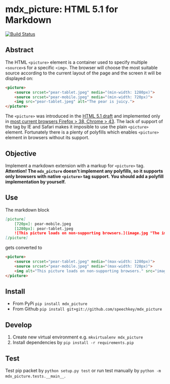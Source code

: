 mdx_picture: HTML 5.1 <picture> for Markdown
============================================

[![Build Status](https://travis-ci.org/speechkey/mdx_picture.svg)](https://travis-ci.org/speechkey/mdx_picture)

## Abstract

The HTML `<picture>` element is a container used to specify multiple `<source>`s for a specific `<img>`. The browser will choose the most suitable source according to the current layout of the page and the screen it will be displayed on:

```html
<picture>
	<source srcset="pear-tablet.jpeg" media="(min-width: 1280px)">
	<source srcset="pear-mobile.jpeg" media="(min-width: 720px)">
	<img src="pear-tablet.jpeg" alt="The pear is juicy.">
</picture>
```

The `<picture>` was introduced in the [HTML 5.1 draft](http://www.w3.org/html/wg/drafts/html/master/semantics.html#the-picture-element) and implemented only in [most current browsers Firefox > 38, Chrome > 43](http://caniuse.com/#feat=picture). The lack of support of the tag by IE and Safari makes it imposible to use the plain `<picture>` element. Fortunately there is a plenty of polyfills which enables `<picture>` element in browsers without its support.

## Objective

Implement a markdown extension with a markup for `<picture>` tag. **Attention! The `mdx_picture` doesn't implement any polyfills, so it supports only browsers with native `<picture>` tag support. You should add a polyfill implementation by yourself.**

## Use

The markdown block

```markdown
[picture]
	[720px]: pear-mobile.jpeg
	[1280px]: pear-tablet.jpeg
	![This picture loads on non-supporting browsers.](image.jpg "The image title")
[/picture]
```
gets converted to

```html
<picture>
	<source srcset="pear-tablet.jpeg" media="(max-width: 1280px)">
	<source srcset="pear-mobile.jpeg" media="(max-width: 720px)">
	<img alt="This picture loads on non-supporting browsers." src="image.jpg" title="The image title" />
</picture>
```

## Install

- From PyPi `pip install mdx_picture`
- From Github `pip install git+git://github.com/speechkey/mdx_picture`

## Develop

1. Create new virtual environment e.g. `mkvirtualenv mdx_picture`
2. Install dependencies by `pip install -r requirements.pip`

## Test

Test pip packet by `python setup.py test` or run test manually by `python -m mdx_picture.tests.__main__`.
